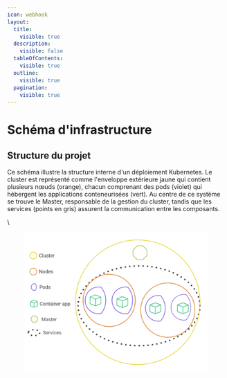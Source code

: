 ```yaml
---
icon: webhook
layout:
  title:
    visible: true
  description:
    visible: false
  tableOfContents:
    visible: true
  outline:
    visible: true
  pagination:
    visible: true
---
```


# Schéma d'infrastructure

## Structure du projet

Ce schéma illustre la structure interne d'un déploiement Kubernetes. Le cluster est représenté comme l'enveloppe extérieure jaune qui contient plusieurs nœuds (orange), chacun comprenant des pods (violet) qui hébergent les applications conteneurisées (vert). Au centre de ce système se trouve le Master, responsable de la gestion du cluster, tandis que les services (points en gris) assurent la communication entre les composants.

\


<figure><img src="../.gitbook/assets/architecture projet infra.png" alt=""><figcaption></figcaption></figure>



